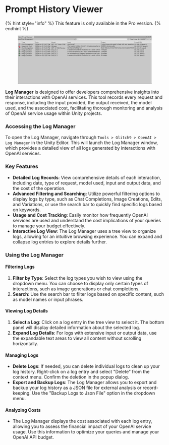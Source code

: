 # Prompt History Viewer

{% hint style="info" %}
This feature is only available in the Pro version.
{% endhint %}

<figure><img src="../../../.gitbook/assets/image (30).png" alt=""><figcaption></figcaption></figure>

**Log Manager** is designed to offer developers comprehensive insights into their interactions with OpenAI services. This tool records every request and response, including the input provided, the output received, the model used, and the associated cost, facilitating thorough monitoring and analysis of OpenAI service usage within Unity projects.

### Accessing the Log Manager

To open the Log Manager, navigate through `Tools > Glitch9 > OpenAI > Log Manager` in the Unity Editor. This will launch the Log Manager window, which provides a detailed view of all logs generated by interactions with OpenAI services.

### Key Features

* **Detailed Log Records**: View comprehensive details of each interaction, including date, type of request, model used, input and output data, and the cost of the operation.
* **Advanced Filtering and Searching**: Utilize powerful filtering options to display logs by type, such as Chat Completions, Image Creations, Edits, and Variations, or use the search bar to quickly find specific logs based on keywords.
* **Usage and Cost Tracking**: Easily monitor how frequently OpenAI services are used and understand the cost implications of your queries to manage your budget effectively.
* **Interactive Log View**: The Log Manager uses a tree view to organize logs, allowing for an intuitive browsing experience. You can expand and collapse log entries to explore details further.

### Using the Log Manager

#### Filtering Logs

1. **Filter by Type**: Select the log types you wish to view using the dropdown menu. You can choose to display only certain types of interactions, such as image generations or chat completions.
2. **Search**: Use the search bar to filter logs based on specific content, such as model names or input phrases.

#### Viewing Log Details

1. **Select a Log**: Click on a log entry in the tree view to select it. The bottom panel will display detailed information about the selected log.
2. **Expand Log Details**: For logs with extensive input or output data, use the expandable text areas to view all content without scrolling horizontally.

#### Managing Logs

* **Delete Logs**: If needed, you can delete individual logs to clean up your log history. Right-click on a log entry and select "Delete" from the context menu. Confirm the deletion in the popup dialog.
* **Export and Backup Logs**: The Log Manager allows you to export and backup your log history as a JSON file for external analysis or record-keeping. Use the "Backup Logs to Json File" option in the dropdown menu.

#### Analyzing Costs

* The Log Manager displays the cost associated with each log entry, allowing you to assess the financial impact of your OpenAI service usage. Use this information to optimize your queries and manage your OpenAI API budget.
